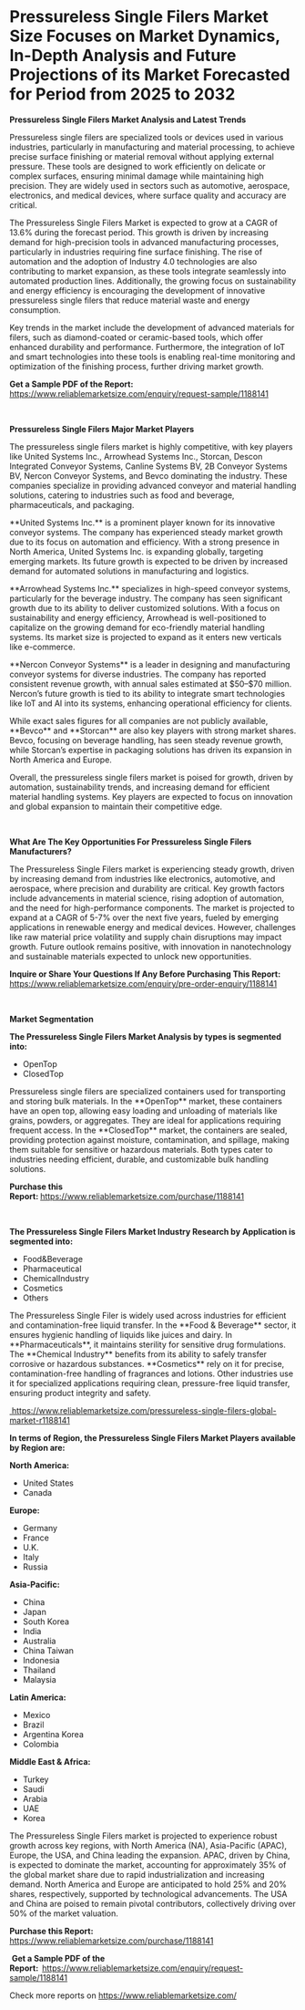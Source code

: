 <p><h1>Pressureless Single Filers Market Size Focuses on Market Dynamics, In-Depth Analysis and Future Projections of its Market Forecasted for Period from 2025 to 2032</h1></p><p><strong>Pressureless Single Filers Market Analysis and Latest Trends</strong></p>
<p><p>Pressureless single filers are specialized tools or devices used in various industries, particularly in manufacturing and material processing, to achieve precise surface finishing or material removal without applying external pressure. These tools are designed to work efficiently on delicate or complex surfaces, ensuring minimal damage while maintaining high precision. They are widely used in sectors such as automotive, aerospace, electronics, and medical devices, where surface quality and accuracy are critical.</p><p>The Pressureless Single Filers Market is expected to grow at a CAGR of 13.6% during the forecast period. This growth is driven by increasing demand for high-precision tools in advanced manufacturing processes, particularly in industries requiring fine surface finishing. The rise of automation and the adoption of Industry 4.0 technologies are also contributing to market expansion, as these tools integrate seamlessly into automated production lines. Additionally, the growing focus on sustainability and energy efficiency is encouraging the development of innovative pressureless single filers that reduce material waste and energy consumption.</p><p>Key trends in the market include the development of advanced materials for filers, such as diamond-coated or ceramic-based tools, which offer enhanced durability and performance. Furthermore, the integration of IoT and smart technologies into these tools is enabling real-time monitoring and optimization of the finishing process, further driving market growth.</p></p>
<p><strong>Get a Sample PDF of the Report:&nbsp;</strong> <a href="https://www.reliablemarketsize.com/enquiry/request-sample/1188141?utm_campaign=1884&utm_medium=2&utm_source=Github&utm_content=ia&utm_term=20012025&utm_id=pressureless-single-filers">https://www.reliablemarketsize.com/enquiry/request-sample/1188141</a></p>
<p>&nbsp;</p>
<p><strong>Pressureless Single Filers Major Market Players</strong></p>
<p><p>The pressureless single filers market is highly competitive, with key players like United Systems Inc., Arrowhead Systems Inc., Storcan, Descon Integrated Conveyor Systems, Canline Systems BV, 2B Conveyor Systems BV, Nercon Conveyor Systems, and Bevco dominating the industry. These companies specialize in providing advanced conveyor and material handling solutions, catering to industries such as food and beverage, pharmaceuticals, and packaging.</p><p>**United Systems Inc.** is a prominent player known for its innovative conveyor systems. The company has experienced steady market growth due to its focus on automation and efficiency. With a strong presence in North America, United Systems Inc. is expanding globally, targeting emerging markets. Its future growth is expected to be driven by increased demand for automated solutions in manufacturing and logistics.</p><p>**Arrowhead Systems Inc.** specializes in high-speed conveyor systems, particularly for the beverage industry. The company has seen significant growth due to its ability to deliver customized solutions. With a focus on sustainability and energy efficiency, Arrowhead is well-positioned to capitalize on the growing demand for eco-friendly material handling systems. Its market size is projected to expand as it enters new verticals like e-commerce.</p><p>**Nercon Conveyor Systems** is a leader in designing and manufacturing conveyor systems for diverse industries. The company has reported consistent revenue growth, with annual sales estimated at $50–$70 million. Nercon’s future growth is tied to its ability to integrate smart technologies like IoT and AI into its systems, enhancing operational efficiency for clients.</p><p>While exact sales figures for all companies are not publicly available, **Bevco** and **Storcan** are also key players with strong market shares. Bevco, focusing on beverage handling, has seen steady revenue growth, while Storcan’s expertise in packaging solutions has driven its expansion in North America and Europe.</p><p>Overall, the pressureless single filers market is poised for growth, driven by automation, sustainability trends, and increasing demand for efficient material handling systems. Key players are expected to focus on innovation and global expansion to maintain their competitive edge.</p></p>
<p>&nbsp;</p>
<p><strong>What Are The Key Opportunities For Pressureless Single Filers Manufacturers?</strong></p>
<p><p>The Pressureless Single Filers market is experiencing steady growth, driven by increasing demand from industries like electronics, automotive, and aerospace, where precision and durability are critical. Key growth factors include advancements in material science, rising adoption of automation, and the need for high-performance components. The market is projected to expand at a CAGR of 5-7% over the next five years, fueled by emerging applications in renewable energy and medical devices. However, challenges like raw material price volatility and supply chain disruptions may impact growth. Future outlook remains positive, with innovation in nanotechnology and sustainable materials expected to unlock new opportunities.</p></p>
<p><strong>Inquire or Share Your Questions If Any Before Purchasing This Report:</strong> <a href="https://www.reliablemarketsize.com/enquiry/pre-order-enquiry/1188141?utm_campaign=1884&utm_medium=2&utm_source=Github&utm_content=ia&utm_term=20012025&utm_id=pressureless-single-filers">https://www.reliablemarketsize.com/enquiry/pre-order-enquiry/1188141</a></p>
<p>&nbsp;</p>
<p><strong>Market Segmentation</strong></p>
<p><strong>The Pressureless Single Filers Market Analysis by types is segmented into:</strong></p>
<p><ul><li>OpenTop</li><li>ClosedTop</li></ul></p>
<p><p>Pressureless single filers are specialized containers used for transporting and storing bulk materials. In the **OpenTop** market, these containers have an open top, allowing easy loading and unloading of materials like grains, powders, or aggregates. They are ideal for applications requiring frequent access. In the **ClosedTop** market, the containers are sealed, providing protection against moisture, contamination, and spillage, making them suitable for sensitive or hazardous materials. Both types cater to industries needing efficient, durable, and customizable bulk handling solutions.</p></p>
<p><strong>Purchase this Report:&nbsp;</strong><a href="https://www.reliablemarketsize.com/purchase/1188141?utm_campaign=1884&utm_medium=2&utm_source=Github&utm_content=ia&utm_term=20012025&utm_id=pressureless-single-filers">https://www.reliablemarketsize.com/purchase/1188141</a></p>
<p>&nbsp;</p>
<p><strong>The Pressureless Single Filers Market Industry Research by Application is segmented into:</strong></p>
<p><ul><li>Food&Beverage</li><li>Pharmaceutical</li><li>ChemicalIndustry</li><li>Cosmetics</li><li>Others</li></ul></p>
<p><p>The Pressureless Single Filer is widely used across industries for efficient and contamination-free liquid transfer. In the **Food & Beverage** sector, it ensures hygienic handling of liquids like juices and dairy. In **Pharmaceuticals**, it maintains sterility for sensitive drug formulations. The **Chemical Industry** benefits from its ability to safely transfer corrosive or hazardous substances. **Cosmetics** rely on it for precise, contamination-free handling of fragrances and lotions. Other industries use it for specialized applications requiring clean, pressure-free liquid transfer, ensuring product integrity and safety.</p></p>
<p><a href="https://www.reliablemarketsize.com/pressureless-single-filers-global-market-r1188141?utm_campaign=1884&utm_medium=2&utm_source=Github&utm_content=ia&utm_term=20012025&utm_id=pressureless-single-filers">&nbsp;https://www.reliablemarketsize.com/pressureless-single-filers-global-market-r1188141</a></p>
<p><strong>In terms of Region, the Pressureless Single Filers Market Players available by Region are:</strong></p>
<p>
    <p> <strong> North America: </strong>
        <ul>
            <li>United States</li>
            <li>Canada</li>
        </ul>
        </p> 
    <p> <strong> Europe: </strong>
        <ul>
            <li>Germany</li>
            <li>France</li>
            <li>U.K.</li>
            <li>Italy</li>
            <li>Russia</li>
        </ul>
        </p> 
    <p> <strong> Asia-Pacific: </strong>
        <ul>
            <li>China</li>
            <li>Japan</li>
            <li>South Korea</li>
            <li>India</li>
            <li>Australia</li>
            <li>China Taiwan</li>
            <li>Indonesia</li>
            <li>Thailand</li>
            <li>Malaysia</li>
        </ul>
        </p> 
    <p> <strong> Latin America: </strong>
        <ul>
            <li>Mexico</li>
            <li>Brazil</li>
            <li>Argentina Korea</li>
            <li>Colombia</li>
        </ul>
        </p> 
    <p> <strong> Middle East & Africa: </strong>
        <ul>
            <li>Turkey</li>
            <li>Saudi</li>
            <li>Arabia</li>
            <li>UAE</li>
            <li>Korea</li>
        </ul>
    </p>
    </p>
<p><p>The Pressureless Single Filers market is projected to experience robust growth across key regions, with North America (NA), Asia-Pacific (APAC), Europe, the USA, and China leading the expansion. APAC, driven by China, is expected to dominate the market, accounting for approximately 35% of the global market share due to rapid industrialization and increasing demand. North America and Europe are anticipated to hold 25% and 20% shares, respectively, supported by technological advancements. The USA and China are poised to remain pivotal contributors, collectively driving over 50% of the market valuation.</p></p>
<p><strong>Purchase this Report: </strong><a href="https://www.reliablemarketsize.com/purchase/1188141?utm_campaign=1884&utm_medium=2&utm_source=Github&utm_content=ia&utm_term=20012025&utm_id=pressureless-single-filers">https://www.reliablemarketsize.com/purchase/1188141</a></p>
<p>&nbsp;<strong>Get a Sample PDF of the Report:&nbsp;&nbsp;</strong><a href="https://www.reliablemarketsize.com/enquiry/request-sample/1188141?utm_campaign=1884&utm_medium=2&utm_source=Github&utm_content=ia&utm_term=20012025&utm_id=pressureless-single-filers">https://www.reliablemarketsize.com/enquiry/request-sample/1188141</a></p>
<p><strong></strong></p>
<p>Check more reports on <a href="https://www.reliablemarketsize.com/?utm_campaign=1884&utm_medium=2&utm_source=Github&utm_content=ia&utm_term=20012025&utm_id=pressureless-single-filers">https://www.reliablemarketsize.com/</a></p>